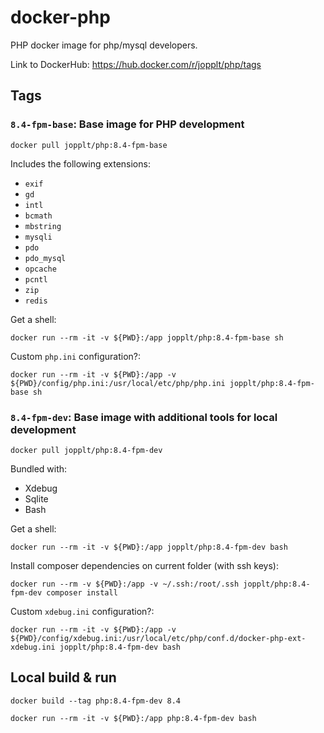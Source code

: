 # docker-php
PHP docker image for php/mysql developers. 

Link to DockerHub: https://hub.docker.com/r/jopplt/php/tags

## Tags
### `8.4-fpm-base`: Base image for PHP development
```
docker pull jopplt/php:8.4-fpm-base
```

Includes the following extensions:
* `exif`
* `gd`
* `intl`
* `bcmath`
* `mbstring`
* `mysqli`
* `pdo`
* `pdo_mysql`
* `opcache`
* `pcntl`
* `zip`
* `redis`

Get a shell:
```
docker run --rm -it -v ${PWD}:/app jopplt/php:8.4-fpm-base sh
```

Custom `php.ini` configuration?:
```
docker run --rm -it -v ${PWD}:/app -v ${PWD}/config/php.ini:/usr/local/etc/php/php.ini jopplt/php:8.4-fpm-base sh
```

### `8.4-fpm-dev`: Base image with additional tools for local development
```
docker pull jopplt/php:8.4-fpm-dev
```
Bundled with:
* Xdebug
* Sqlite
* Bash

Get a shell:
```
docker run --rm -it -v ${PWD}:/app jopplt/php:8.4-fpm-dev bash
```

Install composer dependencies on current folder (with ssh keys):
```
docker run --rm -v ${PWD}:/app -v ~/.ssh:/root/.ssh jopplt/php:8.4-fpm-dev composer install
```

Custom `xdebug.ini` configuration?:
```
docker run --rm -it -v ${PWD}:/app -v ${PWD}/config/xdebug.ini:/usr/local/etc/php/conf.d/docker-php-ext-xdebug.ini jopplt/php:8.4-fpm-dev bash
```

## Local build & run

```
docker build --tag php:8.4-fpm-dev 8.4
```
```
docker run --rm -it -v ${PWD}:/app php:8.4-fpm-dev bash
```
